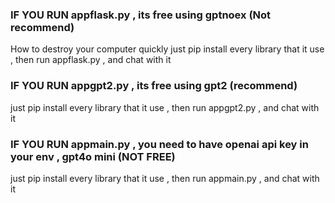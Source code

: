 ### IF YOU RUN appflask.py , its free using gptnoex (Not recommend)
How to destroy your computer quickly
just pip install every library that it use , then run appflask.py , and chat with it
### IF YOU RUN appgpt2.py , its free using gpt2 (recommend)
just pip install every library that it use , then run appgpt2.py , and chat with it
### IF YOU RUN appmain.py , you need to have openai api key in your env , gpt4o mini  (NOT FREE)
just pip install every library that it use , then run appmain.py , and chat with it
